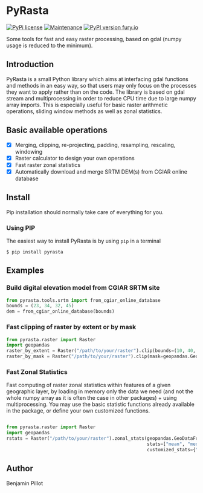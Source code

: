 # PyRasta

[![PyPi license](https://img.shields.io/pypi/l/pyrasta)](https://pypi.python.org/pypi/pyrasta/)
[![Maintenance](https://img.shields.io/badge/Maintained%3F-yes-green.svg)](https://framagit.org/benjaminpillot/pyrasta/activity)
[![PyPI version fury.io](https://badge.fury.io/py/pyrasta.svg)](https://pypi.python.org/pypi/pyrasta/)

Some tools for fast and easy raster processing, based on gdal (numpy usage is reduced to the minimum).

## Introduction
PyRasta is a small Python library which aims at interfacing gdal functions and methods in an easy 
way, so that users may only focus on the processes they want to apply rather than on the code. The
library is based on gdal stream and multiprocessing in order to reduce CPU time due to large numpy 
array imports. This is especially useful for basic raster arithmetic operations, sliding window 
methods as well as zonal statistics.

## Basic available operations
* [x] Merging, clipping, re-projecting, padding, resampling, rescaling, windowing
* [x] Raster calculator to design your own operations
* [x] Fast raster zonal statistics
* [x] Automatically download and merge SRTM DEM(s) from CGIAR online database

## Install
Pip installation should normally take care of everything for you.

### Using PIP

The easiest way to install PyRasta is by using ``pip`` in a terminal
```
$ pip install pyrasta
```

## Examples

### Build digital elevation model from CGIAR SRTM site
```python
from pyrasta.tools.srtm import from_cgiar_online_database
bounds = (23, 34, 32, 45)
dem = from_cgiar_online_database(bounds)
```

### Fast clipping of raster by extent or by mask
```python
from pyrasta.raster import Raster
import geopandas
raster_by_extent = Raster("/path/to/your/raster").clip(bounds=(10, 40, 15, 45))
raster_by_mask = Raster("/path/to/your/raster").clip(mask=geopandas.GeoDataFrame.from_file("/path/to/your/layer"))
```

### Fast Zonal Statistics
Fast computing of raster zonal statistics within features of a given geographic layer, 
by loading in memory only the data we need (and not the whole numpy array as it is often 
the case in other packages) + using multiprocessing. You may use the basic
statistic functions already available in the package, or define your own customized functions.
```python

from pyrasta.raster import Raster
import geopandas
rstats = Raster("/path/to/your/raster").zonal_stats(geopandas.GeoDataFrame.from_file("/path/to/your/layer"),
                                                    stats=["mean", "median", "min", "max"],
                                                    customized_stats={"my_mean": my_mean})

```

## Author
Benjamin Pillot
